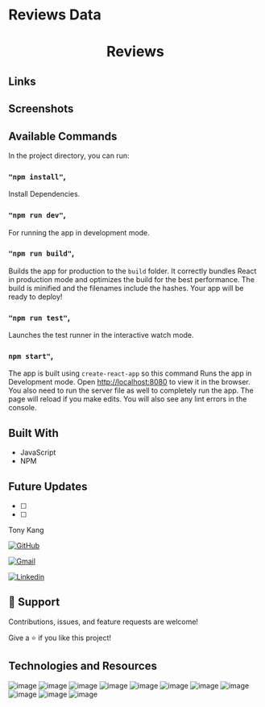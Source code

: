 # Reviews Data
<h1 align="center">Reviews</h1>

## Links

## Screenshots

## Available Commands

In the project directory, you can run:

### `"npm install"`,

Install Dependencies.

### `"npm run dev"`,

For running the app in development mode.

### `"npm run build"`,

Builds the app for production to the `build` folder. It correctly bundles React in production mode and optimizes the build for the best performance. The build is minified and the filenames include the hashes. Your app will be ready to deploy!

### `"npm run test"`,

Launches the test runner in the interactive watch mode.

### `npm start"`,

The app is built using `create-react-app` so this command Runs the app in Development mode. Open [http://localhost:8080](http://localhost:8080) to view it in the browser. You also need to run the server file as well to completely run the app. The page will reload if you make edits.
You will also see any lint errors in the console.


## Built With

- JavaScript
- NPM

## Future Updates

- [ ] 
- [ ] 

Tony Kang

[![GitHub](https://img.shields.io/badge/github-%23121011.svg?style=for-the-badge&logo=github&logoColor=white)](https://github.com/selis9)

[![Gmail](https://img.shields.io/badge/Gmail-D14836?style=for-the-badge&logo=gmail&logoColor=white)](mailto:tony.andrew.kang@gmail.com)

[![Linkedin](https://img.shields.io/badge/linkedin-%230077B5.svg?style=for-the-badge&logo=linkedin&logoColor=white)](https://www.linkedin.com/in/tkang89/)

## 🤝 Support

Contributions, issues, and feature requests are welcome!

Give a ⭐️ if you like this project!

## Technologies and Resources
![image]( https://img.shields.io/badge/React-20232A?style=for-the-badge&logo=react&logoColor=61DAFB )
![image]( https://img.shields.io/badge/npm-CB3837?style=for-the-badge&logo=npm&logoColor=white )
![image]( https://img.shields.io/badge/Postman-FF6C37?style=for-the-badge&logo=Postman&logoColor=white )
![image]( https://img.shields.io/badge/Git-F05032?style=for-the-badge&logo=git&logoColor=white )
![image]( https://img.shields.io/badge/Google_chrome-4285F4?style=for-the-badge&logo=Google-chrome&logoColor=white )
![image]( https://img.shields.io/badge/Trello-%23026AA7.svg?style=for-the-badge&logo=Trello&logoColor=white )
![image]( https://img.shields.io/badge/VisualStudioCode-0078d7.svg?style=for-the-badge&logo=visual-studio-code&logoColor=white )
![image]( https://img.shields.io/badge/javascript-%23323330.svg?style=for-the-badge&logo=javascript&logoColor=%23F7DF1E )
![image](https://img.shields.io/badge/styled--components-DB7093?style=for-the-badge&logo=styled-components&logoColor=white)
![image]( https://img.shields.io/badge/css3-%231572B6.svg?style=for-the-badge&logo=css3&logoColor=white )
![image]( https://img.shields.io/badge/ESLint-4B3263?style=for-the-badge&logo=eslint&logoColor=white )



